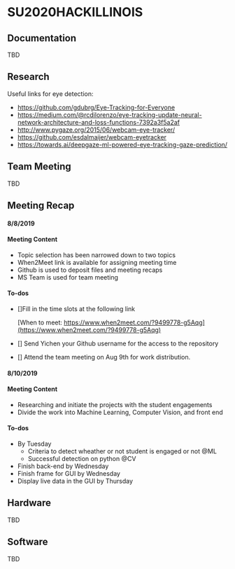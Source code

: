 # SU2020HACKILLINOIS
## Documentation
TBD
## Research
Useful links for eye detection:
- https://github.com/gdubrg/Eye-Tracking-for-Everyone
- https://medium.com/@rcdilorenzo/eye-tracking-update-neural-network-architecture-and-loss-functions-7392a3f5a2af
- http://www.pygaze.org/2015/06/webcam-eye-tracker/
- https://github.com/esdalmaijer/webcam-eyetracker
- https://towards.ai/deepgaze-ml-powered-eye-tracking-gaze-prediction/
## Team Meeting
TBD
## Meeting Recap
#### 8/8/2019
#### Meeting Content
- Topic selection has been narrowed down to two topics
- When2Meet link is available for assigning meeting time
- Github is used to deposit files and meeting recaps
- MS Team is used for team meeting
#### To-dos
- []Fill in the time slots at the following link

	[When to meet:   https://www.when2meet.com/?9499778-g5Aqg](https://www.when2meet.com/?9499778-g5Aqg)
	
- [] Send Yichen your Github username for the access to the repository

- [] Attend the team meeting on Aug 9th for work distribution.


#### 8/10/2019
#### Meeting Content
- Researching and initiate the projects with the student engagements
- Divide the work into Machine Learning, Computer Vision, and front end
#### To-dos
- By Tuesday
	* Criteria to detect wheather or not student is engaged or not @ML
	* Successful detection on python @CV
- Finish back-end by Wednesday
- Finish frame for GUI by Wednesday
- Display live data in the GUI by Thursday
## Hardware
TBD
## Software
TBD
